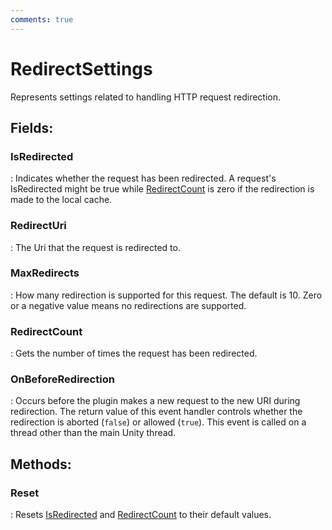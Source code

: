 ```yaml
---
comments: true
---
```

# RedirectSettings

Represents settings related to handling HTTP request redirection. 

## **Fields**:
### **IsRedirected**
: Indicates whether the request has been redirected. A request's IsRedirected might be true while [RedirectCount](RedirectSettings.md#redirectcount) is zero if the redirection is made to the local cache. 
### **RedirectUri**
: The Uri that the request is redirected to. 
### **MaxRedirects**
: How many redirection is supported for this request. The default is 10. Zero or a negative value means no redirections are supported. 
### **RedirectCount**
: Gets the number of times the request has been redirected. 
### **OnBeforeRedirection**
: Occurs before the plugin makes a new request to the new URI during redirection. The return value of this event handler controls whether the redirection is aborted (`false`) or allowed (`true`). This event is called on a thread other than the main Unity thread. 
## **Methods**:

### **Reset**
: Resets [IsRedirected](RedirectSettings.md#isredirected) and [RedirectCount](RedirectSettings.md#redirectcount) to their default values. 